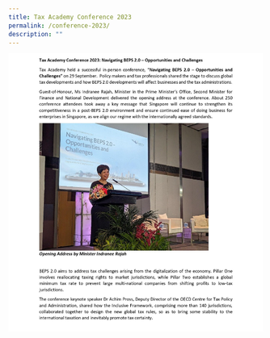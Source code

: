 ```yaml
---
title: Tax Academy Conference 2023
permalink: /conference-2023/
description: ""
---
```

![](/images/post%20conference%20write-up%202023%20pg%201.jpg)
